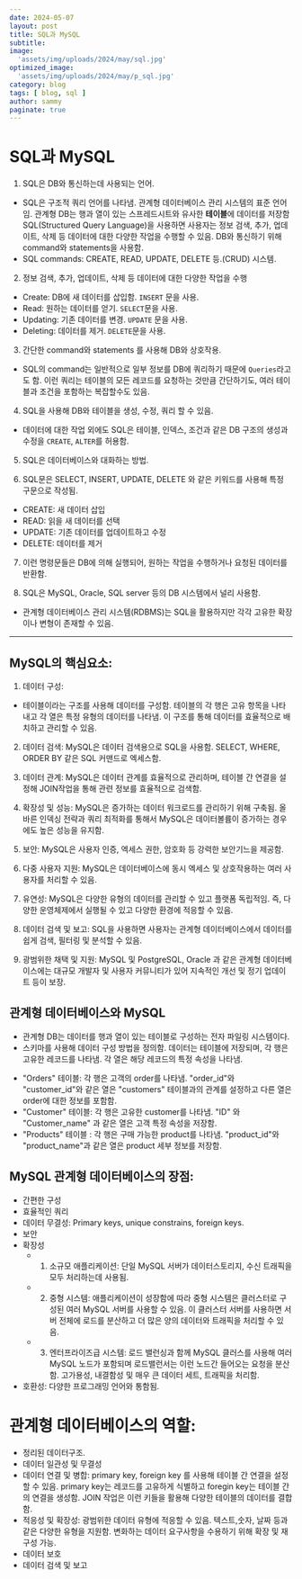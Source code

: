 ```yaml
---
date: 2024-05-07
layout: post
title: SQL과 MySQL 
subtitle:  
image: 
  'assets/img/uploads/2024/may/sql.jpg'
optimized_image:    
  'assets/img/uploads/2024/may/p_sql.jpg'
category: blog
tags: [ blog, sql ]
author: sammy
paginate: true
---
```

# SQL과 MySQL

1. SQL은 DB와 통신하는데 사용되는 언어.
- SQL은 구조적 쿼리 언어를 나타냄. 관계형 데이터베이스 관리 시스템의 표준 언어임. 관계형 DB는 행과 열이 있는 스프레드시트와 유사한 **테이블**에 데이터를 저장함
SQL(Structured Query Language)을 사용하면 사용자는 정보 검색, 추가, 업데이트, 삭제 등 데이터에 대한 다양한 작업을 수행할 수 있음. DB와 통신하기 위해 command와 statements을 사용함.
- SQL commands: CREATE, READ, UPDATE, DELETE 등.(CRUD) 시스템.

2. 정보 검색, 추가, 업데이트, 삭제 등 데이터에 대한 다양한 작업을 수행
- Create: DB에 새 데이터를 삽입함.  `INSERT` 문을 사용.
- Read: 원하는 데이터를 얻기. `SELECT`문을 사용.
- Updating: 기존 데이터를 변경. `UPDATE` 문을 사용.
- Deleting: 데이터를 제거. `DELETE`문을 사용.

3. 간단한 command와 statements 를 사용해 DB와 상호작용.
- SQL의 command는 일반적으로 일부 정보를 DB에 쿼리하기 때문에 `Queries`라고도 함. 이런 쿼리는 테이블의 모든 레코드를 요청하는 것만큼 간단하기도, 여러 테이블과 조건을 포함하는 복잡할수도 있음.

4. SQL을 사용해 DB와 테이블을 생성, 수정, 쿼리 할 수 있음.
- 데이터에 대한 작업 외에도 SQL은 테이블, 인덱스, 조건과 같은 DB 구조의 생성과 수정을 `CREATE`, `ALTER`를 허용함.

5. SQL은 데이터베이스와 대화하는 방법.

6. SQL문은 SELECT, INSERT, UPDATE, DELETE 와 같은 키워드를 사용해 특정 구문으로 작성됨.
* CREATE: 새 데이터 삽입
* READ: 읽을 새 데이터를 선택
* UPDATE: 기존 데이터를 업데이트하고 수정
* DELETE: 데이터를 제거

7. 이런 명령문들은 DB에 의해 실행되어, 원하는 작업을 수행하거나 요청된 데이터를 반환함.

8. SQL은 MySQL, Oracle, SQL server 등의 DB 시스템에서 널리 사용함.
- 관계형 데이터베이스 관리 시스템(RDBMS)는 SQL을 활용하지만 각각 고유한 확장이나 변형이 존재할 수 있음. 

*****
## MySQL의 핵심요소:
1. 데이터 구성:
- 테이블이라는 구조를 사용해 데이터를 구성함. 테이블의 각 행은 고유 항목을 나타내고 각 열은 특정 유형의 데이터를 나타냄. 이 구조를 통해 데이터를 효율적으로 배치하고 관리할 수 있음.

2. 데이터 검색:
MySQL은 데이터 검색용으로 SQL을 사용함. 
SELECT, WHERE, ORDER BY 같은 SQL 커맨드로 엑세스함.

3. 데이터 관계:
MySQL은 데이터 관계를 효율적으로 관리하며, 테이블 간 연결을 설정해 JOIN작업을 통해 관련 정보를 효율적으로 검색함.

4. 확장성 및 성능:
MySQL은 증가하는 데이터 워크로드를 관리하기 위해 구축됨. 올바른 인덱싱 전략과 쿼리 최적화를 통해서 MySQL은 데이터볼륨이 증가하는 경우에도 높은 성능을 유지함.

5. 보안:
MySQL은 사용자 인증, 엑세스 권한, 암호화 등 강력한 보안기느을 제공함.

6. 다중 사용자 지원:
MySQL은 데이터베이스에 동시 엑세스 및 상호작용하는 여러 사용자를 처리할 수 있음.

7. 유연성: 
MySQL은 다양한 유형의 데이터를 관리할 수 있고 플랫폼 독립적임. 즉, 다양한 운영체제에서 실행될 수 있고 다양한 환경에 적응할 수 있음.

8. 데이터 검색 및 보고:
SQL을 사용하면 사용자는 관계형 데이터베이스에서 데이터를 쉽게 검색, 필터링 및 분석할 수 있음. 

9. 광범위한 채택 및 지원:
MySQL 및 PostgreSQL, Oracle 과 같은 관계형 데이터베이스에는 대규모 개발자 및 사용자 커뮤니티가 있어 지속적인 개선 및 정기 업데이트 등이 보장.

## 관계형 데이터베이스와 MySQL


- 관계형 DB는 데이터를 행과 열이 있는 테이블로 구성하는 전자 파일링 시스템이다.
- 스키마를 사용해 데이터 구성 방법을 정의함. 데이터는 테이블에 저장되며, 각 행은 고유한 레코드를 나타냄. 각 열은 해당 레코드의 특정 속성을 나타냄. 

* "Orders" 테이블: 각 행은 고객의 order를 나타냄. 
"order_id"와 "customer_id"와 같은 열은 "customers" 테이블과의 관계를 설정하고 다른 열은 order에 대한 정보를 포함함.
* "Customer" 테이블: 각 행은 고유한 customer를 나타냄. 
"ID" 와 "Customer_name" 과 같은 열은 고객 특정 속성을 저장함.
* "Products" 테이블 : 각 행은 구매 가능한 product를 나타냄. "product_id"와 "product_name"과 같은 열은 product 세부 정보를 저장함.

## MySQL 관계형 데이터베이스의 장점:
* 간편한 구성
* 효율적인 쿼리
* 데이터 무결성: Primary keys, unique constrains, foreign keys.
* 보안
* 확장성
  - 1. 소규모 애플리케이션: 단일 MySQL 서버가 데이터스토리지, 수신 트래픽을 모두 처리하는데 사용됨.
  - 2. 중형 시스템: 애플리케이션이 성장함에 따라 중형 시스템은 클러스터로 구성된 여러 MySQL 서버를 사용할 수 있음. 이 클러스터 서버를 사용하면 서버 전체에 로드를 분산하고 더 많은 양의 데이터와 트래픽을 처리할 수 있음.
  - 3. 엔터프라이즈급 시스템: 로드 밸런싱과 함께 MySQL 클러스를 사용해 여러 MySQL 노드가 포함되며 로드밸런서는 이런 노드간 들어오는 요청을 분산함. 고가용성, 내결함성 및 매우 큰 데이터 세트, 트래픽을 처리함.
* 호환성: 다양한 프로그래밍 언어와 통함됨.

# 관계형 데이터베이스의 역할:

- 정리된 데이터구조.
- 데이터 일관성 및 무결성
- 데이터 연결 및 병합: primary key, foreign key 를 사용해 테이블 간 연결을 설정할 수 있음. primary key는 레코드를 고유하게 식별하고 foregin key는 테이블 간의 연결을 생성함.
JOIN 작업은 이런 키들을 활용해 다양한 테이블의 데이터를 결합함.
- 적응성 및 확장성: 광범위한 데이터 유형에 적응할 수 있음.
텍스트,숫자, 날짜 등과 같은 다양한 유형을 지원함. 변화하는 데이터 요구사항을 수용하기 위해 확장 및 재구성 가능.
- 데이터 보호
- 데이터 검색 및 보고
